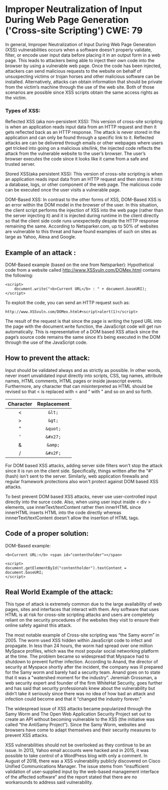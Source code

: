 # Improper Neutralization of Input During Web Page Generation ('Cross-site Scripting') CWE: 79 

In general, Improper Neutralization of Input During Web Page Generation (XSS) vulnerabilities  occurs when a software doesn’t properly validate, filter, or encode user input data before placing it in an output form in a web page. This leads to attackers being able to inject their own code into the browser by using a vulnerable web page. Once the code has been injected, attackers can send malicious requests to the website on behalf of unsuspecting victims or trojan horses and other malicious software can be installed. Alternatively, attacks can obtain information that should be private from the victim’s machine through the use of the web site. Both of those scenarios are possible since XSS scripts obtain the same access rights as the victim.

### Types of XSS:
Reflected XSS (aka non-persistent XSS): This version of cross-site scripting is when an application reads input data from an HTTP request and then it gets reflected back as an HTTP response. The attack is never stored in the application and can only be found through a specific link to it. Reflected attacks are can be delivered through emails or other webpages where users get tricked into going on a malicious site/link, the injected code reflects the attack from the vulnerable website to the user’s browser. The user’s browser executes the code since it looks like it came from a safe and trusted server.

Stored XSS(aka persistent XSS): This version of cross-site scripting is when an application reads input data from an HTTP request and then stores it into a database, logs, or other component of the web page. The malicious code can be executed once the user visits a vulnerable page. 

DOM-Based XSS: In contrast to the other forms of XSS, DOM-Based XSS is an error within the DOM model in the browser of the user. In this situation, the client script performs the injection of XSS into the web page (rather than the server injecting it) and it is injected during runtime in the client directly so that the client side code runs unexpectedly despite the HTTP response remaining the same. According to Netsparker.com, up to 50% of websites are vulnerable to this threat and have found examples of such on sites as large as Yahoo, Alexa and Google.


## Example of an attack :

DOM-Based example (based on the one from Netsparker):
Hypothetical code from a website called http://www.XSSvuln.com/DOMex.html contains the following:
```
<script>
    document.write("<b>Current URL</b> : " + document.baseURI);
</script>
```
 
To exploit the code, you can send an HTTP request such as:
 ```
 http://www.XSSvuln.com/DOMex.html#<script>alert(1)</script>
 ```
The result of the request is that since the page is writing the typed URL into the page with the document.write function, the JavaScript code will get run automatically. This is representative of a DOM based XSS attack since the page’s source code remains the same since it’s being executed in the DOM through the use of the JavaScript code.


## How to prevent the attack: 
Input should be validated always and as strictly as possible. In other words, never insert unvalidated input directly into scripts, CSS, tag names, attribute names, HTML comments, HTML pages or inside javascript events. Furthermore, any character that can misinterpreted as HTML should be revised so that < is replaced with &lt; and “ with &quot; and so on and so forth. 

|Character   |Replacement|
|:----------:|:---------:|
|<           |`&lt;`       |
|>           |`&gt;`       |
|"           |`&quot;`     |
|'           |`&#x27;`     |
|&           |`&amp;`      |
|/           |`&#x2F;`     |

For DOM based XSS attacks, adding server side filters won't stop the attack since it is run on the client side. Specifically, things written after the "#"(hash) isn't sent to the server. Similarly, web application firewalls and regular framework protections also won't protect against DOM based XSS attacks. 

To best prevent DOM based XSS attacks, never use user-controlled input directly into the surce code. Also, when using user input inside < div > elements, use innerText/textContent rather then innerHTML since innerHTML inserts HTML into the code directly whereas innnerText/textContent doesn't allow the insertion of HTML tags.

## Code of a proper solution: 
 
DOM-Based example:
```
<b>Current URL:</b> <span id="contentholder"></span>

<script>
document.getElementById("contentholder").textContent = document.baseURI;    
</script>
```
## Real World Example of the attack:
This type of attack is extremely common due to the large availability of web pages, sites and interfaces that interact with them. 
Any software that uses HTML is at risk for cross-site scripting attacks and users are completely reliant on the security procedures of the websites they visit to ensure their online safety against this attack. 


The most notable example of Cross-site scripting was “the Samy worm” in 2005. The worm used XSS hidden within JavaScript code to infect and propagate. In less than 24 hours, the worm had spread over one million MySpace profiles, which was the most popular social networking platform at the time. The problem became so widespread that Myspace had to shutdown to prevent further infection. According to Anand, the director of security at Myspace shortly after the incident, the company was ill prepared for the Samy worm and barely had a security team. Anand goes on to state that it was a "watershed moment for the industry”. Jeremiah Grossman, a web security expert and founder of the firm WhiteHat Security, goes further and has said that security professionals knew about the vulnerability but didn’t take it seriously since there was no idea of how bad an attack and infection could become and that it “changed the industry forever."

The widespread issue of XSS attacks became popularized through the Samy Worm and The Open Web Application Security Project set out to create an API without becoming vulnerable to the XSS (the initiative was called “the AntiSamy Project”). Since the Samy Worm, websites and browsers have come to adapt themselves and their security measures to prevent XSS attacks. 

XSS vulnerabilities should not be overlooked as they continue to be an issue. In 2013, Yahoo email accounts were hacked and in 2015, it was possible to take control of a WordPress blog with only a comment. In August of 2018, there was a XSS vulnerability publicly discovered on Cisco Unified Communications Manager. The issue stems from “insufficient validation of user-supplied input by the web-based management interface of the affected software” and the report stated that there are no workarounds to address said vulnerability. 
